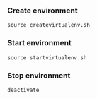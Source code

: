 ### Create environment
```shell
source createvirtualenv.sh
```

### Start environment
```shell
source startvirtualenv.sh
```

### Stop environment
```shell
deactivate
```
